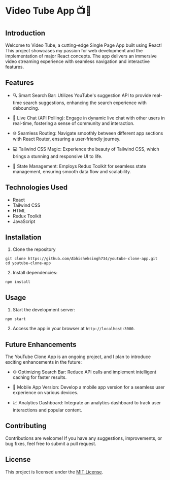 # Video Tube App 📺🚀

## Introduction

Welcome to Video Tube, a cutting-edge Single Page App built using React! This project showcases my passion for web development and the implementation of major React concepts. The app delivers an immersive video streaming experience with seamless navigation and interactive features.

## Features

- 🔍 Smart Search Bar: Utilizes YouTube's suggestion API to provide real-time search suggestions, enhancing the search experience with debouncing.

- 💬 Live Chat (API Polling): Engage in dynamic live chat with other users in real-time, fostering a sense of community and interaction.

- 🌐 Seamless Routing: Navigate smoothly between different app sections with React Router, ensuring a user-friendly journey.

- 💻 Tailwind CSS Magic: Experience the beauty of Tailwind CSS, which brings a stunning and responsive UI to life.

- 🔁 State Management: Employs Redux Toolkit for seamless state management, ensuring smooth data flow and scalability.

## Technologies Used

- React
- Tailwind CSS
- HTML
- Redux Toolkit
- JavaScript

## Installation

1. Clone the repository
```
git clone https://github.com/Abhisheksingh734/youtube-clone-app.git
cd youtube-clone-app
```
2. Install dependencies:
```
npm install
```

## Usage

1. Start the development server:
```
npm start
```

2. Access the app in your browser at `http://localhost:3000`.

## Future Enhancements

The YouTube Clone App is an ongoing project, and I plan to introduce exciting enhancements in the future:

- ⚙️ Optimizing Search Bar: Reduce API calls and implement intelligent caching for faster results.

- 📱 Mobile App Version: Develop a mobile app version for a seamless user experience on various devices.

- 📈 Analytics Dashboard: Integrate an analytics dashboard to track user interactions and popular content.

## Contributing

Contributions are welcome! If you have any suggestions, improvements, or bug fixes, feel free to submit a pull request.

## License

This project is licensed under the [MIT License](LICENSE).


